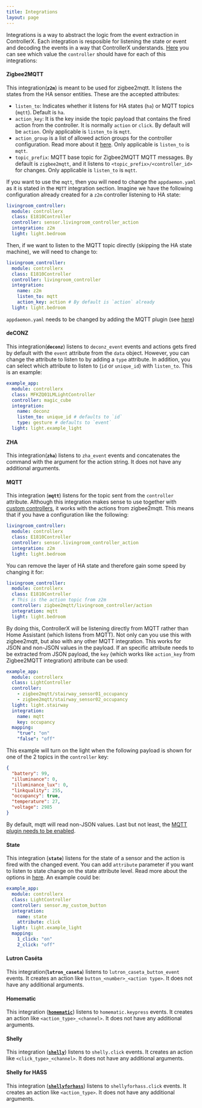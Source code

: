 ```yaml
---
title: Integrations
layout: page
---
```


Integrations is a way to abstract the logic from the event extraction in ControllerX. Each integration is resposible for listening the state or event and decoding the events in a way that ControllerX understands. [Here](/controllerx/others/extract-controller-id) you can see which value the `controller` should have for each of this integrations:

#### Zigbee2MQTT

This integration(**`z2m`**) is meant to be used for zigbee2mqtt. It listens the states from the HA sensor entities. These are the accepted attributes:

- `listen_to`: Indicates whether it listens for HA states (`ha`) or MQTT topics (`mqtt`). Default is `ha`.
- `action_key`: It is the key inside the topic payload that contains the fired action from the controller. It is normally `action` or `click`. By default will be `action`. Only applicable is `listen_to` is `mqtt`.
- `action_group` is a list of allowed action groups for the controller configuration. Read more about it [here](https://github.com/xaviml/controllerx/pull/150). Only applicable is `listen_to` is `mqtt`.
- `topic_prefix`: MQTT base topic for Zigbee2MQTT MQTT messages. By default is `zigbee2mqtt`, and it listens to `<topic_prefix>/<controller_id>` for changes. Only applicable is `listen_to` is `mqtt`.

If you want to use the `mqtt`, then you will need to change the `appdaemon.yaml` as it is stated in the `MQTT` integration section. Imagine we have the following configuration already created for a `z2m` controller listening to HA state:

```yaml
livingroom_controller:
  module: controllerx
  class: E1810Controller
  controller: sensor.livingroom_controller_action
  integration: z2m
  light: light.bedroom
```

Then, if we want to listen to the MQTT topic directly (skipping the HA state machine), we will need to change to:

```yaml
livingroom_controller:
  module: controllerx
  class: E1810Controller
  controller: livingroom_controller
  integration:
    name: z2m
    listen_to: mqtt
    action_key: action # By default is `action` already
  light: light.bedroom
```

`appdaemon.yaml` needs to be changed by adding the MQTT plugin (see [here](/controllerx/others/enable-mqtt-plugin))

#### deCONZ

This integration(**`deconz`**) listens to `deconz_event` events and actions gets fired by default with the `event` attribute from the `data` object. However, you can change the attribute to listen to by adding a `type` attribute. In addition, you can select which attribute to listen to (`id` or `unique_id`) with `listen_to`. This is an example:

```yaml
example_app:
  module: controllerx
  class: MFKZQ01LMLightController
  controller: magic_cube
  integration:
    name: deconz
    listen_to: unique_id # defaults to `id`
    type: gesture # defaults to `event`
  light: light.example_light
```

#### ZHA

This integration(**`zha`**) listens to `zha_event` events and concatenates the command with the argument for the action string. It does not have any additional arguments.

#### MQTT

This integration (**`mqtt`**) listens for the topic sent from the `controller` attribute. Although this integration makes sense to use together with [custom controllers](/controllerx/advanced), it works with the actions from zigbee2mqtt. This means that if you have a configuration like the following:

```yaml
livingroom_controller:
  module: controllerx
  class: E1810Controller
  controller: sensor.livingroom_controller_action
  integration: z2m
  light: light.bedroom
```

You can remove the layer of HA state and therefore gain some speed by changing it for:

```yaml
livingroom_controller:
  module: controllerx
  class: E1810Controller
  # This is the action topic from z2m
  controller: zigbee2mqtt/livingroom_controller/action
  integration: mqtt
  light: light.bedroom
```

By doing this, ControllerX will be listening directly from MQTT rather than Home Assistant (which listens from MQTT). Not only can you use this with zigbee2mqtt, but also with any other MQTT integration. This works for JSON and non-JSON values in the payload. If an specific attribute needs to be extracted from JSON payload, the `key` (which works like `action_key` from Zigbee2MQTT integration) attribute can be used:

```yaml
example_app:
  module: controllerx
  class: LightController
  controller:
    - zigbee2mqtt/stairway_sensor01_occupancy
    - zigbee2mqtt/stairway_sensor02_occupancy
  light: light.stairway
  integration:
    name: mqtt
    key: occupancy
  mapping:
    "true": "on"
    "false": "off"
```

This example will turn on the light when the following payload is shown for one of the 2 topics in the `controller` key:

```json
{
  "battery": 99,
  "illuminance": 0,
  "illuminance_lux": 0,
  "linkquality": 255,
  "occupancy": true,
  "temperature": 27,
  "voltage": 2985
}
```

By default, mqtt will read non-JSON values. Last but not least, the [MQTT plugin needs to be enabled](/controllerx/others/enable-mqtt-plugin).

#### State

This integration (**`state`**) listens for the state of a sensor and the action is fired with the changed event. You can add `attribute` parameter if you want to listen to state change on the state attribute level. Read more about the options in [here](https://appdaemon.readthedocs.io/en/latest/AD_API_REFERENCE.html#appdaemon.adapi.ADAPI.listen_state). An example could be:

```yaml
example_app:
  module: controllerx
  class: LightController
  controller: sensor.my_custom_button
  integration:
    name: state
    attribute: click
  light: light.example_light
  mapping:
    1_click: "on"
    2_click: "off"
```

#### Lutron Caséta

This integration(**`lutron_caseta`**) listens to `lutron_caseta_button_event` events. It creates an action like `button_<number>_<action type>`. It does not have any additional arguments.

#### Homematic

This integration ([**`homematic`**](https://www.home-assistant.io/integrations/homematic)) listens to `homematic.keypress` events. It creates an action like `<action_type>_<channel>`. It does not have any additional arguments.

#### Shelly

This integration ([**`shelly`**](https://www.home-assistant.io/integrations/shelly)) listens to `shelly.click` events. It creates an action like `<click_type>_<channel>`. It does not have any additional arguments.

#### Shelly for HASS

This integration ([**`shellyforhass`**](https://github.com/StyraHem/ShellyForHASS)) listens to `shellyforhass.click` events. It creates an action like `<action_type>`. It does not have any additional arguments.
